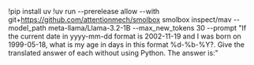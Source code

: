 !pip install uv
!uv run --prerelease allow --with git+https://github.com/attentionmech/smolbox smolbox inspect/mav --model_path meta-llama/Llama-3.2-1B --max_new_tokens 30 --prompt "If the current date in yyyy-mm-dd format is 2002-11-19 and I was born on 1999-05-18, what is my age in days in this format %d-%b-%Y?.  Give the translated answer of each without using Python. The answer is:"
